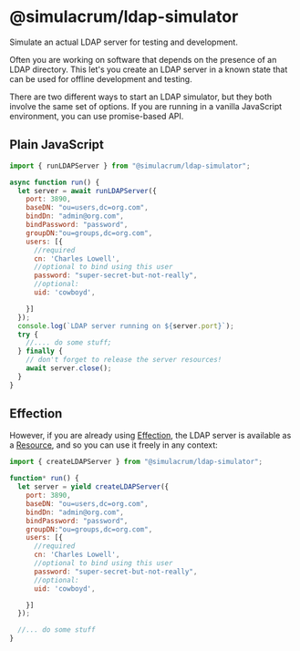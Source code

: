 # @simulacrum/ldap-simulator

Simulate an actual LDAP server for testing and development.

Often you are working on software that depends on the presence of an
LDAP directory. This let's you create an LDAP server in a known state
that can be used for offline development and testing.

There are two different ways to start an LDAP simulator, but they both involve
the same set of options. If you are running in a vanilla JavaScript
environment, you can use promise-based API.

## Plain JavaScript

```js
import { runLDAPServer } from "@simulacrum/ldap-simulator";

async function run() {
  let server = await runLDAPServer({
    port: 3890,
    baseDN: "ou=users,dc=org.com",
    bindDn: "admin@org.com",
    bindPassword: "password",
    groupDN:"ou=groups,dc=org.com",
    users: [{
      //required
      cn: 'Charles Lowell',
      //optional to bind using this user
      password: "super-secret-but-not-really",
      //optional:
      uid: 'cowboyd',

    }]
  });
  console.log(`LDAP server running on ${server.port}`);
  try {
    //.... do some stuff;
  } finally {
    // don't forget to release the server resources!
    await server.close();
  }
}
```

## Effection

However, if you are already using [Effection][effection], the LDAP
server is available as a [Resource][resource], and so you can use it
freely in any context:

```js
import { createLDAPServer } from "@simulacrum/ldap-simulator";

function* run() {
  let server = yield createLDAPServer({
    port: 3890,
    baseDN: "ou=users,dc=org.com",
    bindDn: "admin@org.com",
    bindPassword: "password",
    groupDN:"ou=groups,dc=org.com",
    users: [{
      //required
      cn: 'Charles Lowell',
      //optional to bind using this user
      password: "super-secret-but-not-really",
      //optional:
      uid: 'cowboyd',

    }]
  });

  //... do some stuff
}
```

[effection]: https://frontside.com/effection
[resource]: https://frontside.com/effection/docs/guides/resources
